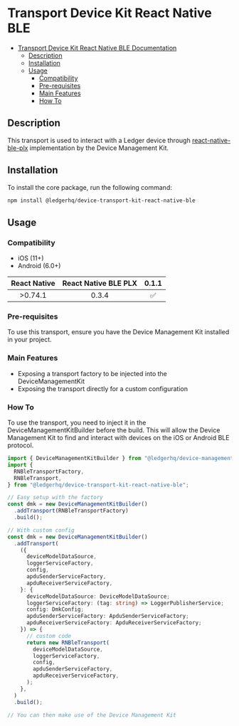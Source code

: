 # Transport Device Kit React Native BLE

- [Transport Device Kit React Native BLE Documentation](#transport-device-kit-react-native-ble)
  - [Description](#description)
  - [Installation](#installation)
  - [Usage](#usage)
    - [Compatibility](#compatibility)
    - [Pre-requisites](#pre-requisites)
    - [Main Features](#main-features)
    - [How To](#how-to)

## Description

This transport is used to interact with a Ledger device through [react-native-ble-plx](https://github.com/dotintent/react-native-ble-plx) implementation by the Device Management Kit.

## Installation

To install the core package, run the following command:

```sh
npm install @ledgerhq/device-transport-kit-react-native-ble
```

## Usage

### Compatibility

- iOS (11+)
- Android (6.0+)

| React Native | React Native BLE PLX | 0.1.1 |
| :----------: | :------------------: | :---: |
|   \>0.74.1   |        0.3.4         |  ✅   |

### Pre-requisites

To use this transport, ensure you have the Device Management Kit installed in your project.

### Main Features

- Exposing a transport factory to be injected into the DeviceManagementKit
- Exposing the transport directly for a custom configuration

### How To

To use the transport, you need to inject it in the DeviceManagementKitBuilder before the build. This will allow the Device Management Kit to find and interact with devices on the iOS or Android BLE protocol.

```typescript
import { DeviceManagementKitBuilder } from "@ledgerhq/device-management-kit";
import {
  RNBleTransportFactory,
  RNBleTransport,
} from "@ledgerhq/device-transport-kit-react-native-ble";

// Easy setup with the factory
const dmk = new DeviceManagementKitBuilder()
  .addTransport(RNBleTransportFactory)
  .build();

// With custom config
const dmk = new DeviceManagementKitBuilder()
  .addTransport(
    ({
      deviceModelDataSource,
      loggerServiceFactory,
      config,
      apduSenderServiceFactory,
      apduReceiverServiceFactory,
    }: {
      deviceModelDataSource: DeviceModelDataSource;
      loggerServiceFactory: (tag: string) => LoggerPublisherService;
      config: DmkConfig;
      apduSenderServiceFactory: ApduSenderServiceFactory;
      apduReceiverServiceFactory: ApduReceiverServiceFactory;
    }) => {
      // custom code
      return new RNBleTransport(
        deviceModelDataSource,
        loggerServiceFactory,
        config,
        apduSenderServiceFactory,
        apduReceiverServiceFactory,
      );
    },
  )
  .build();

// You can then make use of the Device Management Kit
```
